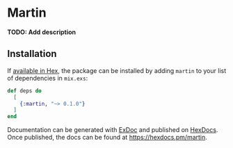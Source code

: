 # Martin

**TODO: Add description**

## Installation

If [available in Hex](https://hex.pm/docs/publish), the package can be installed
by adding `martin` to your list of dependencies in `mix.exs`:

```elixir
def deps do
  [
    {:martin, "~> 0.1.0"}
  ]
end
```

Documentation can be generated with [ExDoc](https://github.com/elixir-lang/ex_doc)
and published on [HexDocs](https://hexdocs.pm). Once published, the docs can
be found at <https://hexdocs.pm/martin>.

